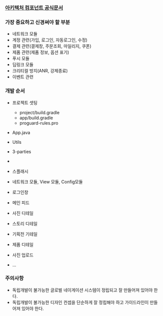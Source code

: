 ### [아키텍처 컴포넌트 공식문서](https://developer.android.com/topic/libraries/architecture/index.html)

### 가장 중요하고 신경써야 할 부분
- 네트워크 모듈
- 계정 관련(가입, 로그인, 자동로그인, 수정)
- 결제 관련(결제창, 주문조회, 마일리지, 쿠폰)
- 제품 관련(제품 정보, 옵션 표기)
- 푸시 모듈
- 딥링크 모듈
- 크리티컬 방지(ANR, 강제종료)
- 이벤트 관련

### 개발 순서
- 프로젝트 셋팅
	- project/build.gradle
	- app/build.gradle
	- proguard-rules.pro
- App.java
- Utils	
- 3-parties
- 

- 스플래시
- 네트워크 모듈, View 모듈, Config모듈
- 로그인창
- 메인 피드
- 사진 디테일
- 스토리 디테일
- 기획전 기테일
- 제품 디테일
- 사진 업로드
- ...

### 주의사항
- 독립개발이 불가능한 글로벌 네이게이션 시스템이 정립되고 잘 만들어져 있어야 한다.
- 독립개발이 불가능한 디자인 컨셉을 단순하게 잘 정립해야 하고 가이드라인이 만들어져 있어야 한다.
